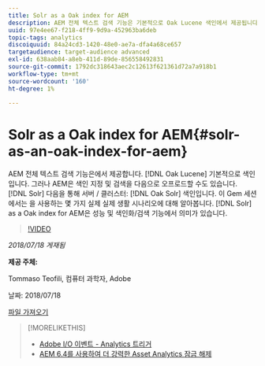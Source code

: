 ```yaml
---
title: Solr as a Oak index for AEM
description: AEM 전체 텍스트 검색 기능은 기본적으로 Oak Lucene 색인에서 제공됩니다. 그러나 AEM은 Oak Solr 색인을 통해 색인화 및 검색을 Solr 서버/클러스터로 오프로드할 수도 있습니다. 이 Gem 세션에서는 AEM용 Oak 색인으로 Solr을 사용하는 것이 성능 및 색인 지정/검색 기능 측면에서 유용한 몇 가지 실제 시나리오에 대해 알아봅니다.
uuid: 97e4ee67-f218-4ff9-9d9a-452963ba6deb
topic-tags: analytics
discoiquuid: 84a24cd3-1420-48e0-ae7a-dfa4a68ce657
targetaudience: target-audience advanced
exl-id: 638aab84-a8eb-411d-89de-856558492831
source-git-commit: 1792dc318643aec2c12613f621361d72a7a918b1
workflow-type: tm+mt
source-wordcount: '160'
ht-degree: 1%

---
```


# Solr as a Oak index for AEM{#solr-as-an-oak-index-for-aem}

AEM 전체 텍스트 검색 기능은에서 제공합니다. [!DNL Oak Lucene] 기본적으로 색인입니다. 그러나 AEM은 색인 지정 및 검색을 다음으로 오프로드할 수도 있습니다. [!DNL Solr] 다음을 통해 서버 / 클러스터: [!DNL Oak Solr] 색인입니다. 이 Gem 세션에서는 을 사용하는 몇 가지 실제 실제 생활 시나리오에 대해 알아봅니다. [!DNL Solr] as a Oak index for AEM은 성능 및 색인화/검색 기능에서 의미가 있습니다.

>[!VIDEO](https://video.tv.adobe.com/v/23023/?quality=9)

*2018/07/18 게재됨*

**제공 주체:**

Tommaso Teofili, 컴퓨터 과학자, Adobe

날짜: 2018/07/18

[파일 가져오기](assets/aem-gems-solr-oakaem-071818.pdf)

<!--
[Get back to the Overview](https://helpx.adobe.com/experience-manager/kt/eseminars/gems/aem-index.html)
-->

>[!MORELIKETHIS]
>
>* [Adobe I/O 이벤트 - Analytics 트리거](aem-analytics-triggers.md)
>* [AEM 6.4를 사용하여 더 강력한 Asset Analytics 잠금 해제](https://helpx.adobe.com/experience-manager/kt/eseminars/experience-insider/exp-asset-analytics-64.html)

<!-- wrong link, needs to be replaced. removed for now:
>* [Getting the most out of digital interactions with AEM and Analytics](https://helpx.adobe.com/experience-manager/kt/eseminars/ask-the-expert/aem-getting-the-most-out-of-digital-interactions-with-aem-and-analytics.html) 
-->
